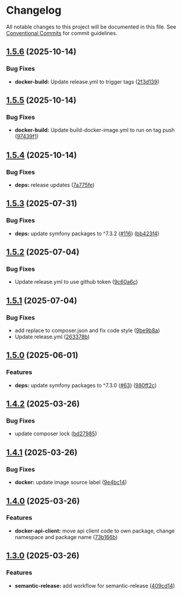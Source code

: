 # Changelog

All notable changes to this project will be documented in this file. See
[Conventional Commits](https://conventionalcommits.org) for commit guidelines.

## [1.5.6](https://github.com/WebProject-xyz/docker-hosts-file-sync/compare/1.5.5...1.5.6) (2025-10-14)

### Bug Fixes

* **docker-build:** Update release.yml to trigger tags ([2f3d139](https://github.com/WebProject-xyz/docker-hosts-file-sync/commit/2f3d139cf3dfa47adca369376c3ff728cffc5385))

## [1.5.5](https://github.com/WebProject-xyz/docker-hosts-file-sync/compare/1.5.4...1.5.5) (2025-10-14)

### Bug Fixes

* **docker-build:** Update build-docker-image.yml to run on tag push ([97439f1](https://github.com/WebProject-xyz/docker-hosts-file-sync/commit/97439f1384b248377db291b7dcb079a7e3321d94))

## [1.5.4](https://github.com/WebProject-xyz/docker-hosts-file-sync/compare/1.5.3...1.5.4) (2025-10-14)

### Bug Fixes

* **deps:** release updates ([7a775fe](https://github.com/WebProject-xyz/docker-hosts-file-sync/commit/7a775fe4d4e57635383627bd0738b7a607f3065c))

## [1.5.3](https://github.com/WebProject-xyz/docker-hosts-file-sync/compare/1.5.2...1.5.3) (2025-07-31)

### Bug Fixes

* **deps:** update symfony packages to ^7.3.2 ([#116](https://github.com/WebProject-xyz/docker-hosts-file-sync/issues/116)) ([bb423f4](https://github.com/WebProject-xyz/docker-hosts-file-sync/commit/bb423f419844a05e8f3acd84c6731532061c143b))

## [1.5.2](https://github.com/WebProject-xyz/docker-hosts-file-sync/compare/1.5.1...1.5.2) (2025-07-04)

### Bug Fixes

* Update release.yml to use github token ([9c60a6c](https://github.com/WebProject-xyz/docker-hosts-file-sync/commit/9c60a6cf919e0ea43fb2a937fc710a8b434b07ab))

## [1.5.1](https://github.com/WebProject-xyz/docker-hosts-file-sync/compare/1.5.0...1.5.1) (2025-07-04)

### Bug Fixes

* add replace to composer.json and fix code style ([9be9b8a](https://github.com/WebProject-xyz/docker-hosts-file-sync/commit/9be9b8a9803cada771bb9b037f7d4d83d881282d))
* Update release.yml ([263378b](https://github.com/WebProject-xyz/docker-hosts-file-sync/commit/263378b7fa9cfcb7c99b2597087a9afa7a9c55c5))

## [1.5.0](https://github.com/WebProject-xyz/docker-hosts-file-sync/compare/1.4.2...1.5.0) (2025-06-01)

### Features

* **deps:** update symfony packages to ^7.3.0 ([#63](https://github.com/WebProject-xyz/docker-hosts-file-sync/issues/63)) ([980ff2c](https://github.com/WebProject-xyz/docker-hosts-file-sync/commit/980ff2cfdddc4d2c7f9a7db9c1dd8b5d2e8ebf65))

## [1.4.2](https://github.com/WebProject-xyz/docker-hosts-file-sync/compare/1.4.1...1.4.2) (2025-03-26)

### Bug Fixes

* update composer lock ([bd27985](https://github.com/WebProject-xyz/docker-hosts-file-sync/commit/bd27985cd40e58a4b7e961b162a422e6a4858c61))

## [1.4.1](https://github.com/WebProject-xyz/docker-hosts-file-sync/compare/1.4.0...1.4.1) (2025-03-26)

### Bug Fixes

* **docker:** update image source label ([9e4bc14](https://github.com/WebProject-xyz/docker-hosts-file-sync/commit/9e4bc140c3f6619be2ccc523a273faaf36b1aedb))

## [1.4.0](https://github.com/WebProject-xyz/docker-hosts-file-sync/compare/1.3.0...1.4.0) (2025-03-26)

### Features

* **docker-api-client:** move api client code to own package, change namespace and package name ([73b166b](https://github.com/WebProject-xyz/docker-hosts-file-sync/commit/73b166b6a875ee1682aad60bad268b208bfba138))

## [1.3.0](https://github.com/WebProject-xyz/docker-hosts-file-sync/compare/1.2.0...1.3.0) (2025-03-26)

### Features

* **semantic-release:** add workflow for semantic-release ([409cd14](https://github.com/WebProject-xyz/docker-hosts-file-sync/commit/409cd14d1c97979056b92238404eae39ef2e1d29))
